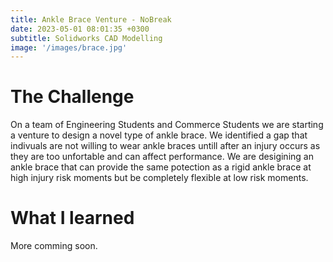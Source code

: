 ```yaml
---
title: Ankle Brace Venture - NoBreak
date: 2023-05-01 08:01:35 +0300
subtitle: Solidworks CAD Modelling
image: '/images/brace.jpg'
---
```


# The Challenge
On a team of Engineering Students and Commerce Students we are starting a venture to design a novel type of ankle brace. We identified a gap that indivuals are not willing to wear ankle braces untill after an injury occurs as they are too unfortable and can affect performance. We are desigining an ankle brace that can provide the same potection as a rigid ankle brace at high injury risk moments but be completely flexible at low risk moments.

# What I learned
More comming soon.